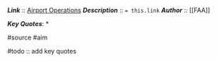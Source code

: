 ***Link***      :: [Airport Operations](https://www.faa.gov/air_traffic/publications/atpubs/aim_html/chap4_section_3.html)
***Description***      :: `= this.link`
***Author*** :: [[FAA]]

***Key Quotes***:
* 

#source #aim

#todo :: add key quotes